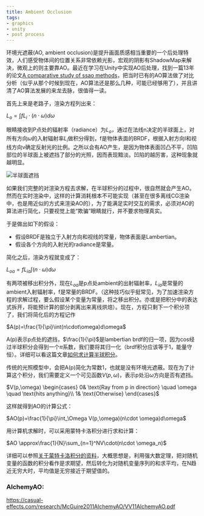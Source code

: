 ```yaml
---
title: Ambient Occlusion
tags:
- graphics
- unity
- post process
---
```


环境光遮蔽(AO, ambient occlusion)是提升画面质感相当重要的一个后处理特效，人们感受物体间的位置关系非常依赖光影，宏观的阴影有ShadowMap来解决，微观上的则主要靠AO。最近在学习在Unity中实现AO后处理，找到一篇13年的论文[A comparative study of ssao methods](https://www.gamedevs.org/uploads/comparative-study-of-ssao-methods.pdf)，把当时已有的AO算法做了对比分析（似乎从那个时候到现在，AO算法还是那么几种，可能已经够用了），并且讲清了AO算法发展的来龙去脉，很值得一读。

首先上来是老路子，渲染方程列出来：

$L_o=\int fL_i\cdot(n\cdot\omega)d\omega$

眼睛接收到P点处的辐射率（radiance）为$L_o$，通过在法线n决定的半球面上，对所有方向$\omega$的入射辐射率$L_i$做积分得到，f是物体表面的BRDF，根据入射方向l和视线方向v确定反射光的比例。之所以会有AO产生，是因为物体表面凹凸不平，凹陷部位的半球面上被遮挡了部分的光照，因而表现黯淡。凹陷的越厉害，这种现象就越明显。

![半球面遮挡](https://bl3301files.storage.live.com/y4mL3up2eBBjrXw_e-MkVyXraz030aLqD___CBg0iM0wFaMAh9HimDeCaqW4oi23k6BW5xUmLcWJyDlh0wpfdysGht19E8-qcyHgrY-DhXLIRiqNGeY_iAvX_jKG-axusO3o44JuqZ7VQd2JRjSvz3WtS_BWY-S0Y5kPDSkPLJeqtRiW4G1Y_WUgymiECDad2Uv?width=574&height=376&cropmode=none)

如果我们完整的对渲染方程去求解，在半球积分的过程中，很自然就会产生AO。然而在实时渲染中，这样的计算消耗根本不可能实现（甚至在很多离线CG渲染中，也是用近似的方式来渲染AO的），为了能满足实时交互的需求，必须对AO的算法进行简化，只要视觉上能“欺骗”眼睛就行，并不要求物理真实。

于是做出如下的假设：

* 假设BRDF是独立于入射方向和视线的常量，物体表面是Lambertian。
* 假设各个方向的入射光的radiance是常量。

简化之后，渲染方程就变成了：

$L_{oa}=fL_{ia}\int(n\cdot\omega)d\omega$

有两项被移出积分外，现在$L_{oa}$是p点处ambient的出射辐射率，$L_{ia}$是常量的ambient入射辐射率，f是常量的BRDF。（这种技巧似乎挺常见，为了加速渲染方程的求解过程，要么假设某个变量为常量，将之移出积分。亦或是把积分中的表达式拆开，将能预计算的部分剥离出来离线烘焙）。现在，方程只剩下一个积分项了，我们将简化后的方程记作

$A(p)=\frac{1}{\pi}\int(n\cdot\omega)d\omega$


A(p)表示p点处的遮挡，$\frac{1}{\pi}$是lambertian brdf的归一项，因为cos经过半球积分会得到一个$\pi$系数，我们要将其归一化（brdf积分应该等于1，能量守恒）。详细可以看这篇文章[如何求计算半球积分](http://www.pbr-book.org/3ed-2018/Color_and_Radiometry/Working_with_Radiometric_Integrals.html)。

传统的光照模型中，会把A(p)简化为常数1，也就是没有环境光遮蔽。现在为了计算这个积分，我们需要定义一个可见函数$V(p,\omega)$，表示p处沿$\omega$方向是否有遮挡。

$V(p,\omega)
\begin{cases}
0& \text{Ray from p in direction} \quad \omega \quad \text{hits anything}\\
1& \text{Otherwise}
\end{cases}$

这样就得到AO的计算公式：

$AO(p)=\frac{1}{\pi}\int_\Omega V(p,\omega)(n\cdot \omega)d\omega$

用计算机求解时，可以采用蒙特卡洛积分进行求和计算：

$AO \approx\frac{1}{N}\sum_{n=1}^NV\cdot(n\cdot \omega_n)$

详细可以参照[关于蒙特卡洛积分的资料](https://blog.csdn.net/hellocsz/article/details/94400402)，大概思想是，利用强大数定理，把对随机变量的函数的积分看作是求期望，然后转化为对随机变量序列的和求平均，在N趋近无穷大时，平均值是无穷接近于期望值的。

### AlchemyAO:
 https://casual-effects.com/research/McGuire2011AlchemyAO/VV11AlchemyAO.pdf